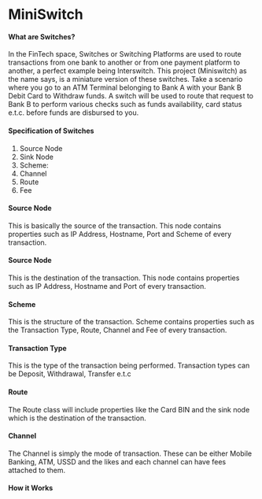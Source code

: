 # MiniSwitch

#### What are Switches?
In the FinTech space, Switches or Switching Platforms are used to route transactions from one bank to another or from one payment platform to another, a perfect example being Interswitch. This project (Miniswitch) as the name says, is a miniature version of these switches.
Take a scenario where you go to an ATM Terminal belonging to Bank A with your Bank B Debit Card to Withdraw funds. A switch will be used to route that request to Bank B to perform various checks such as funds availability, card status e.t.c. before funds are disbursed to you.

#### Specification of Switches

1. Source Node
2. Sink Node
3. Scheme:
4. Channel
5. Route
6. Fee

#### Source Node
This is basically the source of the transaction. This node contains properties such as IP Address, Hostname, Port and Scheme of every transaction.

#### Source Node
This is the destination of the transaction. This node contains properties such as IP Address, Hostname and Port of every transaction.

#### Scheme
This is the structure of the transaction. Scheme contains properties such as the Transaction Type, Route, Channel and Fee of every transaction.

#### Transaction Type
This is the type of the transaction being performed. Transaction types can be Deposit, Withdrawal, Transfer e.t.c

#### Route
The Route class will include properties like the Card BIN and the sink node which is the destination of the transaction.

#### Channel
The Channel is simply the mode of transaction. These can be either Mobile Banking, ATM, USSD and the likes and each channel can have fees attached to them.

#### How it Works
